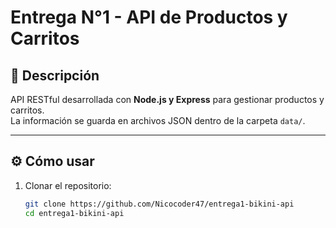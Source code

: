 # Entrega N°1 - API de Productos y Carritos

## 📌 Descripción
API RESTful desarrollada con **Node.js y Express** para gestionar productos y carritos.  
La información se guarda en archivos JSON dentro de la carpeta `data/`.

---

## ⚙️ Cómo usar
1. Clonar el repositorio:
   ```bash
   git clone https://github.com/Nicocoder47/entrega1-bikini-api
   cd entrega1-bikini-api
